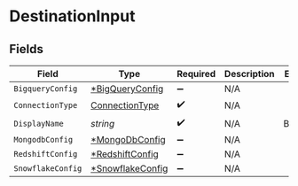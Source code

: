# DestinationInput


## Fields

| Field                                                      | Type                                                       | Required                                                   | Description                                                | Example                                                    |
| ---------------------------------------------------------- | ---------------------------------------------------------- | ---------------------------------------------------------- | ---------------------------------------------------------- | ---------------------------------------------------------- |
| `BigqueryConfig`                                           | [*BigQueryConfig](../../models/shared/bigqueryconfig.md)   | :heavy_minus_sign:                                         | N/A                                                        |                                                            |
| `ConnectionType`                                           | [ConnectionType](../../models/shared/connectiontype.md)    | :heavy_check_mark:                                         | N/A                                                        |                                                            |
| `DisplayName`                                              | *string*                                                   | :heavy_check_mark:                                         | N/A                                                        | BigQuery                                                   |
| `MongodbConfig`                                            | [*MongoDbConfig](../../models/shared/mongodbconfig.md)     | :heavy_minus_sign:                                         | N/A                                                        |                                                            |
| `RedshiftConfig`                                           | [*RedshiftConfig](../../models/shared/redshiftconfig.md)   | :heavy_minus_sign:                                         | N/A                                                        |                                                            |
| `SnowflakeConfig`                                          | [*SnowflakeConfig](../../models/shared/snowflakeconfig.md) | :heavy_minus_sign:                                         | N/A                                                        |                                                            |
